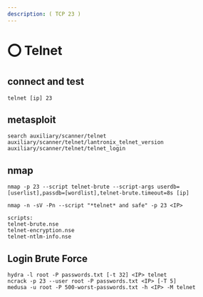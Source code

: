 ```yaml
---
description: ( TCP 23 )
---
```


# ⭕ Telnet

## connect and test

```
telnet [ip] 23
```

## metasploit

```
search auxiliary/scanner/telnet
auxiliary/scanner/telnet/lantronix_telnet_version
auxiliary/scanner/telnet/telnet_login
```

## nmap

```
nmap -p 23 --script telnet-brute --script-args userdb=[userlist],passdb=[wordlist],telnet-brute.timeout=8s [ip]

nmap -n -sV -Pn --script "*telnet* and safe" -p 23 <IP>

scripts:
telnet-brute.nse
telnet-encryption.nse
telnet-ntlm-info.nse
```

## Login Brute Force

```
hydra -l root -P passwords.txt [-t 32] <IP> telnet
ncrack -p 23 --user root -P passwords.txt <IP> [-T 5]
medusa -u root -P 500-worst-passwords.txt -h <IP> -M telnet
```
